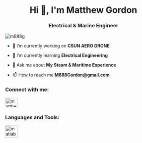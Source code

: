 <h1 align="center">Hi 👋, I'm Matthew Gordon</h1>
<h3 align="center">Electrical & Marine Engineer</h3>

<p align="left"> <img src="https://komarev.com/ghpvc/?username=m888g&label=Profile%20views&color=0e75b6&style=flat" alt="m888g" /> </p>

- 🔭 I’m currently working on **CSUN AERO DRONE**

- 🌱 I’m currently learning **Electrical Engineering**

- 💬 Ask me about **My Steam & Maritime Experience**

- 📫 How to reach me **M888Gordon@gmail.com**

<h3 align="left">Connect with me:</h3>
<p align="left">
<a href="https://linkedin.com/in/matthew-gordon-b3a515128" target="blank"><img align="center" src="https://raw.githubusercontent.com/rahuldkjain/github-profile-readme-generator/master/src/images/icons/Social/linked-in-alt.svg" alt="matthew-gordon-b3a515128" height="30" width="40" /></a>
</p>

<h3 align="left">Languages and Tools:</h3>
<p align="left"> <a href="https://www.mathworks.com/" target="_blank" rel="noreferrer"> <img src="https://upload.wikimedia.org/wikipedia/commons/2/21/Matlab_Logo.png" alt="matlab" width="40" height="40"/> </a> </p>
